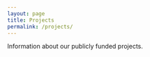 ```yaml
---
layout: page
title: Projects
permalink: /projects/
---
```


Information about our publicly funded projects.
